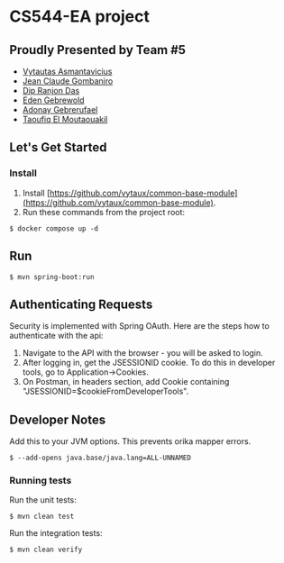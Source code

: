 # CS544-EA project

## Proudly Presented by Team #5

+ [Vytautas Asmantavicius](https://github.com/vytaux)
+ [Jean Claude Gombaniro](https://github.com/gombaniro)
+ [Dip Ranjon Das](https://github.com/dip06ece)
+ [Eden Gebrewold](https://github.com/ediyeedu)
+ [Adonay Gebrerufael](https://github.com/adonaygebrerufael)
+ [Taoufiq El Moutaouakil](https://github.com/toto1949)

## Let's Get Started

### Install

1. Install [https://github.com/vytaux/common-base-module](https://github.com/vytaux/common-base-module).
2. Run these commands from the project root:
   
```
$ docker compose up -d
```

## Run

```
$ mvn spring-boot:run
```

## Authenticating Requests

Security is implemented with Spring OAuth. Here are the steps how to authenticate with the api:
1. Navigate to the API with the browser - you will be asked to login.
2. After logging in, get the JSESSIONID cookie. To do this in developer tools, go to Application->Cookies.
3. On Postman, in headers section, add Cookie containing "JSESSIONID=$cookieFromDeveloperTools".

## Developer Notes
Add this to your JVM options. This prevents orika mapper errors.

```
$ --add-opens java.base/java.lang=ALL-UNNAMED
```

### Running tests

Run the unit tests:

```
$ mvn clean test 
```

Run the integration tests:

```
$ mvn clean verify
```
